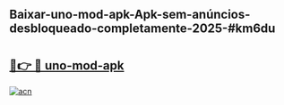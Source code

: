 ## Baixar-uno-mod-apk-Apk-sem-anúncios-desbloqueado-completamente-2025-#km6du

# <h2><a href="https://ainizakaria.my?title=uno-mod-apk&ref=20M">🔗👉 🔴 uno-mod-apk</a></h2>

[![acn](https://github.com/user-attachments/assets/0f9c940e-d8b0-45ae-aac7-cd30a18b3e1c)](https://ainizakaria.my?title=uno-mod-apk&ref=20M)


